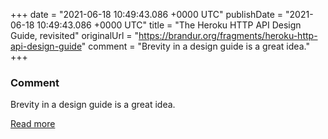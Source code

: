 
+++
date = "2021-06-18 10:49:43.086 +0000 UTC"
publishDate = "2021-06-18 10:49:43.086 +0000 UTC"
title = "The Heroku HTTP API Design Guide, revisited"
originalUrl = "https://brandur.org/fragments/heroku-http-api-design-guide"
comment = "Brevity in a design guide is a great idea."
+++

### Comment

Brevity in a design guide is a great idea.

[Read more](https://brandur.org/fragments/heroku-http-api-design-guide)
